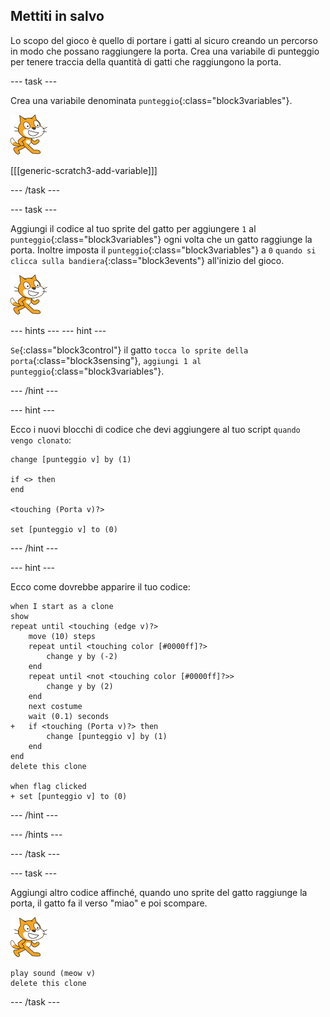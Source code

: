 ## Mettiti in salvo

Lo scopo del gioco è quello di portare i gatti al sicuro creando un percorso in modo che possano raggiungere la porta. Crea una variabile di punteggio per tenere traccia della quantità di gatti che raggiungono la porta.

--- task ---

Crea una variabile denominata `punteggio`{:class="block3variables"}.

![Sprite gatto](images/cat-sprite.png)

[[[generic-scratch3-add-variable]]]

--- /task ---

--- task ---

Aggiungi il codice al tuo sprite del gatto per aggiungere `1` al `punteggio`{:class="block3variables"} ogni volta che un gatto raggiunge la porta. Inoltre imposta il `punteggio`{:class="block3variables"} a `0` `quando si clicca sulla bandiera`{:class="block3events"} all'inizio del gioco.

![Sprite gatto](images/cat-sprite.png)

--- hints ---
 --- hint ---

`Se`{:class="block3control"} il gatto `tocca lo sprite della porta`{:class="block3sensing"}, `aggiungi 1 al punteggio`{:class="block3variables"}.

--- /hint ---

--- hint ---

Ecco i nuovi blocchi di codice che devi aggiungere al tuo script `quando vengo clonato`:

```blocks3
change [punteggio v] by (1)

if <> then
end

<touching (Porta v)?>

set [punteggio v] to (0)
```

--- /hint ---

--- hint ---

Ecco come dovrebbe apparire il tuo codice:

```blocks3
when I start as a clone
show
repeat until <touching (edge v)?>
    move (10) steps
    repeat until <touching color [#0000ff]?>
        change y by (-2)
    end
    repeat until <not <touching color [#0000ff]?>>
        change y by (2)
    end
    next costume
    wait (0.1) seconds
+   if <touching (Porta v)?> then
        change [punteggio v] by (1)
    end
end
delete this clone

when flag clicked
+ set [punteggio v] to (0)
```

--- /hint ---

--- /hints ---

--- /task ---

--- task ---

Aggiungi altro codice affinché, quando uno sprite del gatto raggiunge la porta, il gatto fa il verso "miao" e poi scompare.

![Sprite gatto](images/cat-sprite.png)

```blocks3
play sound (meow v)
delete this clone
```

--- /task ---
